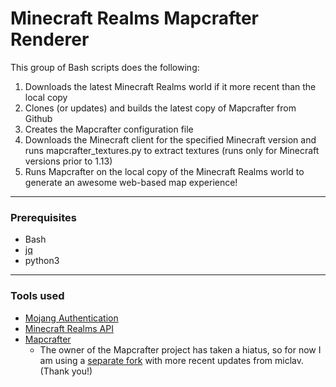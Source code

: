 # Minecraft Realms Mapcrafter Renderer

This group of Bash scripts does the following:

1. Downloads the latest Minecraft Realms world if it more recent than the local copy
2. Clones (or updates) and builds the latest copy of Mapcrafter from Github
3. Creates the Mapcrafter configuration file
4. Downloads the Minecraft client for the specified Minecraft version and runs mapcrafter_textures.py to extract textures (runs only for Minecraft versions prior to 1.13)
5. Runs Mapcrafter on the local copy of the Minecraft Realms world to generate an awesome web-based map experience!
---
### Prerequisites
- Bash
- [jq](https://github.com/stedolan/jq)
- python3
---
### Tools used
- [Mojang Authentication](https://wiki.vg/Authentication)
- [Minecraft Realms API](https://wiki.vg/Realms_API)
- [Mapcrafter](https://github.com/mapcrafter/mapcrafter)
    - The owner of the Mapcrafter project has taken a hiatus, so for now I am using a [separate fork](https://github.com/miclav/mapcrafter) with more recent updates from miclav. (Thank you!)
